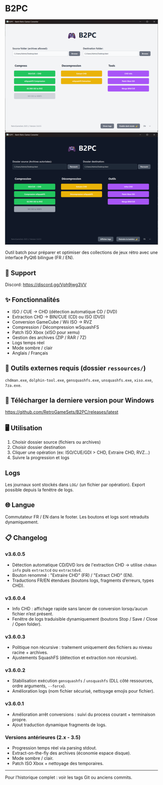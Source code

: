 # B2PC

<p align="center">
	<img src="https://github.com/RetroGameSets/B2PC/blob/main/ressources/images/Home_screen.png" alt="Home Screen 1" width="800" />
	<br/>
	<img src="https://github.com/RetroGameSets/B2PC/blob/main/ressources/images/Home_screen_2.png" alt="Home Screen 2" width="800" />
</p>

Outil batch pour préparer et optimiser des collections de jeux rétro avec une interface PyQt6 bilingue (FR / EN).

## 🤝 Support
Discord: https://discord.gg/Vph9jwg3VV

## ✨ Fonctionnalités
- ISO / CUE → CHD (détection automatique CD / DVD)
- Extraction CHD → BIN/CUE (CD) ou ISO (DVD)
- Conversion GameCube / Wii ISO → RVZ
- Compression / Décompression wSquashFS
- Patch ISO Xbox (xISO pour xemu)
- Gestion des archives (ZIP / RAR / 7Z)
- Logs temps réel
- Mode sombre / clair
- Anglais / Français

## 🧩 Outils externes requis (dossier `ressources/`)
`chdman.exe`, `dolphin-tool.exe`, `gensquashfs.exe`, `unsquashfs.exe`, `xiso.exe`, `7za.exe`.

## 🚀 Télécharger la derniere version pour Windows
https://github.com/RetroGameSets/B2PC/releases/latest

## 🖥️ Utilisation
1. Choisir dossier source (fichiers ou archives)
2. Choisir dossier destination
3. Cliquer une opération (ex: ISO/CUE/GDI > CHD, Extraire CHD, RVZ...)
4. Suivre la progression et logs

##  Logs
Les journaux sont stockés dans `LOG/` (un fichier par opération). Export possible depuis la fenêtre de logs.

## 🌐 Langue
Commutateur FR / EN dans le footer. Les boutons et logs sont retraduits dynamiquement.

## 📋 Changelog

### v3.6.0.5
- Détection automatique CD/DVD lors de l'extraction CHD → utilise `chdman info` puis `extractcd` ou `extractdvd`.
- Bouton renommé : "Extraire CHD" (FR) / "Extract CHD" (EN).
- Traductions FR/EN étendues (boutons logs, fragments d’erreurs, types CHD).

### v3.6.0.4
- Info CHD : affichage rapide sans lancer de conversion lorsqu’aucun fichier n’est présent.
- Fenêtre de logs traduisible dynamiquement (boutons Stop / Save / Close / Open folder).

### v3.6.0.3
- Politique non récursive : traitement uniquement des fichiers au niveau racine + archives.
- Ajustements SquashFS (détection et extraction non récursive).

### v3.6.0.2
- Stabilisation exécution `gensquashfs` / `unsquashfs` (DLL côté ressources, ordre arguments, `--force`).
- Amélioration logs (nom fichier sécurisé, nettoyage emojis pour fichier).

### v3.6.0.1
- Amélioration arrêt conversions : suivi du process courant + terminaison propre.
- Ajout traduction dynamique fragments de logs.

### Versions antérieures (2.x - 3.5)
- Progression temps réel via parsing stdout.
- Extract-on-the-fly des archives (économie espace disque).
- Mode sombre / clair.
- Patch ISO Xbox + nettoyage des temporaires.

---
Pour l’historique complet : voir les tags Git ou anciens commits.
